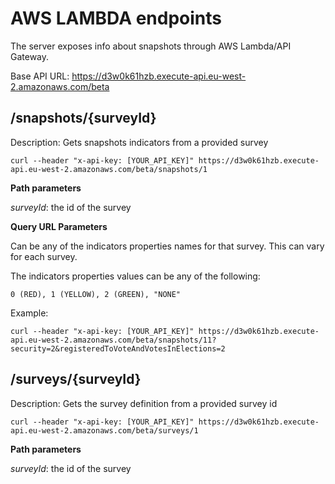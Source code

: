 # AWS LAMBDA endpoints

The server exposes info about snapshots through AWS Lambda/API Gateway.

Base API URL: https://d3w0k61hzb.execute-api.eu-west-2.amazonaws.com/beta

## /snapshots/{surveyId}

Description: Gets snapshots indicators from a provided survey

```
curl --header "x-api-key: [YOUR_API_KEY]" https://d3w0k61hzb.execute-api.eu-west-2.amazonaws.com/beta/snapshots/1
```

**Path parameters**

_surveyId_: the id of the survey

**Query URL Parameters**

Can be any of the indicators properties names for that survey. This can vary for each survey.

The indicators properties values can be any of the following:

```
0 (RED), 1 (YELLOW), 2 (GREEN), "NONE"
```

Example:

```
curl --header "x-api-key: [YOUR_API_KEY]" https://d3w0k61hzb.execute-api.eu-west-2.amazonaws.com/beta/snapshots/11?security=2&registeredToVoteAndVotesInElections=2
```

## /surveys/{surveyId}

Description: Gets the survey definition from a provided survey id

```
curl --header "x-api-key: [YOUR_API_KEY]" https://d3w0k61hzb.execute-api.eu-west-2.amazonaws.com/beta/surveys/1
```

**Path parameters**

_surveyId_: the id of the survey
